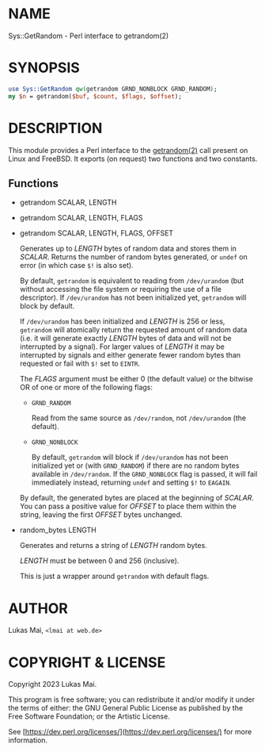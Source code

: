 # NAME

Sys::GetRandom - Perl interface to getrandom(2)

# SYNOPSIS

```perl
use Sys::GetRandom qw(getrandom GRND_NONBLOCK GRND_RANDOM);
my $n = getrandom($buf, $count, $flags, $offset);
```

# DESCRIPTION

This module provides a Perl interface to the [getrandom(2)](http://man.he.net/man2/getrandom) call present on
Linux and FreeBSD. It exports (on request) two functions and two constants.

## Functions

- getrandom SCALAR, LENGTH
- getrandom SCALAR, LENGTH, FLAGS
- getrandom SCALAR, LENGTH, FLAGS, OFFSET

    Generates up to _LENGTH_ bytes of random data and stores them in _SCALAR_.
    Returns the number of random bytes generated, or `undef` on error (in which
    case `$!` is also set).

    By default, `getrandom` is equivalent to reading from `/dev/urandom` (but
    without accessing the file system or requiring the use of a file descriptor).
    If `/dev/urandom` has not been initialized yet, `getrandom` will block by
    default.

    If `/dev/urandom` has been initialized and _LENGTH_ is 256 or less,
    `getrandom` will atomically return the requested amount of random data (i.e.
    it will generate exactly _LENGTH_ bytes of data and will not be interrupted by
    a signal). For larger values of _LENGTH_ it may be interrupted by signals and
    either generate fewer random bytes than requested or fail with `$!` set to
    `EINTR`.

    The _FLAGS_ argument must be either 0 (the default value) or the bitwise OR of
    one or more of the following flags:

    - `GRND_RANDOM`

        Read from the same source as `/dev/random`, not `/dev/urandom` (the default).

    - `GRND_NONBLOCK`

        By default, `getrandom` will block if `/dev/urandom` has not been initialized
        yet or (with `GRND_RANDOM`) if there are no random bytes available in
        `/dev/random`. If the `GRND_NONBLOCK` flag is passed, it will fail
        immediately instead, returning `undef` and setting `$!` to `EAGAIN`.

    By default, the generated bytes are placed at the beginning of _SCALAR_. You
    can pass a positive value for _OFFSET_ to place them within the string,
    leaving the first _OFFSET_ bytes unchanged.

- random\_bytes LENGTH

    Generates and returns a string of _LENGTH_ random bytes.

    _LENGTH_ must be between 0 and 256 (inclusive).

    This is just a wrapper around `getrandom` with default flags.

# AUTHOR

Lukas Mai, `<lmai at web.de>`

# COPYRIGHT & LICENSE

Copyright 2023 Lukas Mai.

This program is free software; you can redistribute it and/or modify it
under the terms of either: the GNU General Public License as published
by the Free Software Foundation; or the Artistic License.

See [https://dev.perl.org/licenses/](https://dev.perl.org/licenses/) for more information.
